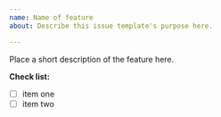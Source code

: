 ```yaml
---
name: Name of feature
about: Describe this issue template's purpose here.

---
```


Place a short description of the feature here.

**Check list:**
- [ ] item one
- [ ] item two
